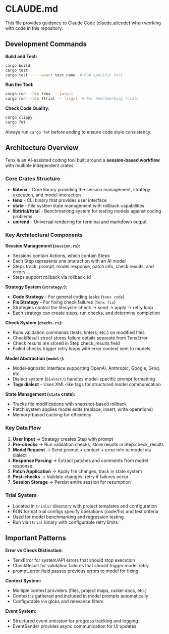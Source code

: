 # CLAUDE.md

This file provides guidance to Claude Code (claude.ai/code) when working with code in this repository.

## Development Commands

**Build and Test:**
```bash
cargo build
cargo test
cargo test -- --exact test_name  # Run specific test
```

**Run the Tool:**
```bash
cargo run --bin tenx -- [args]
cargo run --bin ttrial -- [args]  # For benchmarking trials
```

**Check Code Quality:**
```bash
cargo clippy
cargo fmt
```

Always run `cargo fmt` before ending to ensure code style consistency.

## Architecture Overview

Tenx is an AI-assisted coding tool built around a **session-based workflow** with multiple independent crates:

### Core Crates Structure
- **libtenx** - Core library providing the session management, strategy execution, and model interaction
- **tenx** - CLI binary that provides user interface
- **state** - File system state management with rollback capabilities
- **libttrial/ttrial** - Benchmarking system for testing models against coding problems
- **unirend** - Universal rendering for terminal and markdown output

### Key Architectural Components

**Session Management (`session.rs`):**
- Sessions contain Actions, which contain Steps
- Each Step represents one interaction with an AI model
- Steps track: prompt, model response, patch info, check results, and errors
- Steps support rollback via rollback_id

**Strategy System (`strategy/`):**
- **Code Strategy** - For general coding tasks (`tenx code`)
- **Fix Strategy** - For fixing check failures (`tenx fix`)
- Strategies control the lifecycle: check → send → apply → retry loop
- Each strategy can create steps, run checks, and determine completion

**Check System (`checks.rs`):**
- Runs validation commands (tests, linters, etc.) on modified files
- CheckResult struct stores failure details separate from TenxError
- Check results are stored in Step.check_results field
- Failed checks trigger retry loops with error context sent to models

**Model Abstraction (`model/`):**
- Model-agnostic interface supporting OpenAI, Anthropic, Google, Groq, etc.
- Dialect system (`dialect/`) handles model-specific prompt formatting
- **Tags dialect** - Uses XML-like tags for structured model communication

**State Management (`state` crate):**
- Tracks file modifications with snapshot-based rollback
- Patch system applies model edits (replace, insert, write operations)
- Memory-based caching for efficiency

### Key Data Flow

1. **User Input** → Strategy creates Step with prompt
2. **Pre-checks** → Run validation checks, store results in Step.check_results
3. **Model Request** → Send prompt + context + error info to model via dialect
4. **Response Parsing** → Extract patches and comments from model response
5. **Patch Application** → Apply file changes, track in state system
6. **Post-checks** → Validate changes, retry if failures occur
7. **Session Storage** → Persist entire session for resumption

### Trial System
- Located in `trials/` directory with project templates and configuration
- RON format trial configs specify operations (code/fix) and test criteria
- Used for model benchmarking and regression testing
- Run via `ttrial` binary with configurable retry limits

## Important Patterns

**Error vs Check Distinction:**
- TenxError for system/API errors that should stop execution
- CheckResult for validation failures that should trigger model retry
- prompt_error field passes previous errors to model for fixing

**Context System:**
- Multiple context providers (files, project maps, ruskel docs, etc.)
- Context is gathered and included in model prompts automatically
- Configurable via globs and relevance filters

**Event System:**
- Structured event emission for progress tracking and logging
- EventSender provides async communication for UI updates
